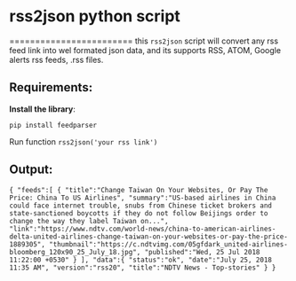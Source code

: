 # rss2json python script
========================
this `rss2json` script will convert any rss feed link into wel formated json data, and its supports RSS, ATOM, Google alerts rss feeds, .rss files.


Requirements:
-------------
**Install the library**:

``pip install feedparser``

Run function
``rss2json('your rss link')``

Output:
-------

``
{
"feeds":[
  {
  "title":"Change Taiwan On Your Websites, Or Pay The Price: China To US Airlines",
  "summary":"US-based airlines in China could face internet trouble, snubs from Chinese ticket brokers and state-sanctioned boycotts if they do not follow Beijings order to change the way they label Taiwan on...",
  "link":"https://www.ndtv.com/world-news/china-to-american-airlines-delta-united-airlines-change-taiwan-on-your-websites-or-pay-the-price-1889305",
  "thumbnail":"https://c.ndtvimg.com/05gfdark_united-airlines-bloomberg_120x90_25_July_18.jpg",
  "published":"Wed, 25 Jul 2018 11:22:00 +0530"
  }
  ],
"data":{
  "status":"ok",
  "date":"July 25, 2018 11:35 AM",
  "version":"rss20",
  "title":"NDTV News - Top-stories"
  }
}
``

